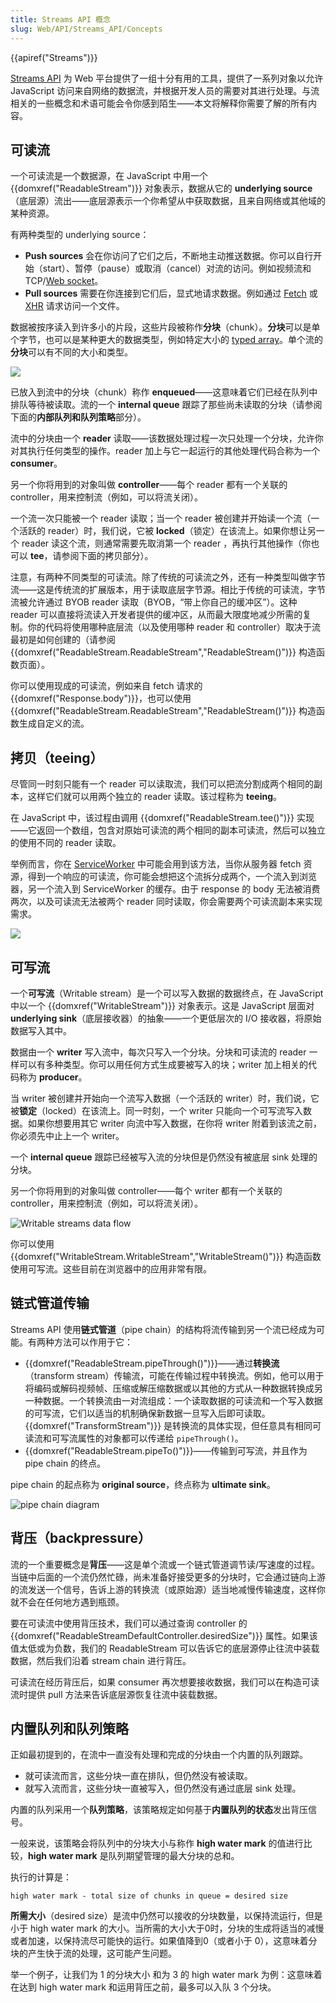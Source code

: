 ```yaml
---
title: Streams API 概念
slug: Web/API/Streams_API/Concepts
---
```


{{apiref("Streams")}}

[Streams API](/zh-CN/docs/Web/API/Streams_API) 为 Web 平台提供了一组十分有用的工具，提供了一系列对象以允许 JavaScript 访问来自网络的数据流，并根据开发人员的需要对其进行处理。与流相关的一些概念和术语可能会令你感到陌生——本文将解释你需要了解的所有内容。

## 可读流

一个可读流是一个数据源，在 JavaScript 中用一个 {{domxref("ReadableStream")}} 对象表示，数据从它的 **underlying source**（底层源）流出——底层源表示一个你希望从中获取数据，且来自网络或其他域的某种资源。

有两种类型的 underlying source：

- **Push sources** 会在你访问了它们之后，不断地主动推送数据。你可以自行开始（start）、暂停（pause）或取消（cancel）对流的访问。例如视频流和 TCP/[Web socket](/zh-CN/docs/Web/API/WebSockets_API)。
- **Pull sources** 需要在你连接到它们后，显式地请求数据。例如通过 [Fetch](/zh-CN/docs/Web/API/Fetch_API) 或 [XHR](/zh-CN/docs/Web/API/XMLHttpRequest/XMLHttpRequest) 请求访问一个文件。

数据被按序读入到许多小的片段，这些片段被称作**分块**（chunk）。**分块**可以是单个字节，也可以是某种更大的数据类型，例如特定大小的 [typed array](/zh-CN/docs/Web/JavaScript/Typed_arrays)。单个流的**分块**可以有不同的大小和类型。

![](readable_streams.png)

已放入到流中的分块（chunk）称作 **enqueued**——这意味着它们已经在队列中排队等待被读取。流的一个 **internal queue** 跟踪了那些尚未读取的分块（请参阅下面的**内部队列和队列策略**部分）。

流中的分块由一个 **reader** 读取——该数据处理过程一次只处理一个分块，允许你对其执行任何类型的操作。reader 加上与它一起运行的其他处理代码合称为一个 **consumer**。

另一个你将用到的对象叫做 **controller**——每个 reader 都有一个关联的 controller，用来控制流（例如，可以将流关闭）。

一个流一次只能被一个 reader 读取；当一个 reader 被创建并开始读一个流（一个活跃的 reader）时，我们说，它被 **locked**（锁定）在该流上。如果你想让另一个 reader 读这个流，则通常需要先取消第一个 reader ，再执行其他操作（你也可以 **tee**，请参阅下面的拷贝部分）。

注意，有两种不同类型的可读流。除了传统的可读流之外，还有一种类型叫做字节流——这是传统流的扩展版本，用于读取底层字节源。相比于传统的可读流，字节流被允许通过 BYOB reader 读取（BYOB，“带上你自己的缓冲区”）。这种 reader 可以直接将流读入开发者提供的缓冲区，从而最大限度地减少所需的复制。你的代码将使用哪种底层流（以及使用哪种 reader 和 controller）取决于流最初是如何创建的（请参阅 {{domxref("ReadableStream.ReadableStream","ReadableStream()")}} 构造函数页面）。

你可以使用现成的可读流，例如来自 fetch 请求的 {{domxref("Response.body")}}，也可以使用 {{domxref("ReadableStream.ReadableStream","ReadableStream()")}} 构造函数生成自定义的流。

## 拷贝（teeing）

尽管同一时刻只能有一个 reader 可以读取流，我们可以把流分割成两个相同的副本，这样它们就可以用两个独立的 reader 读取。该过程称为 **teeing**。

在 JavaScript 中，该过程由调用 {{domxref("ReadableStream.tee()")}} 实现——它返回一个数组，包含对原始可读流的两个相同的副本可读流，然后可以独立的使用不同的 reader 读取。

举例而言，你在 [ServiceWorker](/zh-CN/docs/Web/API/Service_Worker_API) 中可能会用到该方法，当你从服务器 fetch 资源，得到一个响应的可读流，你可能会想把这个流拆分成两个，一个流入到浏览器，另一个流入到 ServiceWorker 的缓存。由于 response 的 body 无法被消费两次，以及可读流无法被两个 reader 同时读取，你会需要两个可读流副本来实现需求。

![](tee.png)

## 可写流

一个**可写流**（Writable stream）是一个可以写入数据的数据终点，在 JavaScript 中以一个 {{domxref("WritableStream")}} 对象表示。这是 JavaScript 层面对 **underlying sink**（底层接收器）的抽象——一个更低层次的 I/O 接收器，将原始数据写入其中。

数据由一个 **writer** 写入流中，每次只写入一个分块。分块和可读流的 reader 一样可以有多种类型。你可以用任何方式生成要被写入的块；writer 加上相关的代码称为 **producer**。

当 writer 被创建并开始向一个流写入数据（一个活跃的 writer）时，我们说，它被**锁定**（locked）在该流上。同一时刻，一个 writer 只能向一个可写流写入数据。如果你想要用其它 writer 向流中写入数据，在你将 writer 附着到该流之前，你必须先中止上一个 writer。

一个 **internal queue** 跟踪已经被写入流的分块但是仍然没有被底层 sink 处理的分块。

另一个你将用到的对象叫做 controller——每个 writer 都有一个关联的 controller，用来控制流（例如，可以将流关闭）。

![Writable streams data flow](writable_streams.png)

你可以使用 {{domxref("WritableStream.WritableStream","WritableStream()")}} 构造函数使用可写流。这些目前在浏览器中的应用非常有限。

## 链式管道传输

Streams API 使用**链式管道**（pipe chain）的结构将流传输到另一个流已经成为可能。有两种方法可以作用于它：

- {{domxref("ReadableStream.pipeThrough()")}}——通过**转换流**（transform stream）传输流，可能在传输过程中转换流。例如，他可以用于将编码或解码视频帧、压缩或解压缩数据或以其他的方式从一种数据转换成另一种数据。一个转换流由一对流组成：一个读取数据的可读流和一个写入数据的可写流，它们以适当的机制确保新数据一旦写入后即可读取。{{domxref("TransformStream")}} 是转换流的具体实现，但任意具有相同可读流和可写流属性的对象都可以传递给 `pipeThrough()`。
- {{domxref("ReadableStream.pipeTo()")}}——传输到可写流，并且作为 pipe chain 的终点。

pipe chain 的起点称为 **original source**，终点称为 **ultimate sink**。

![pipe chain diagram](pipechain.png)

## 背压（backpressure）

流的一个重要概念是**背压**——这是单个流或一个链式管道调节读/写速度的过程。当链中后面的一个流仍然忙碌，尚未准备好接受更多的分块时，它会通过链向上游的流发送一个信号，告诉上游的转换流（或原始源）适当地减慢传输速度，这样你就不会在任何地方遇到瓶颈。

要在可读流中使用背压技术，我们可以通过查询 controller 的 {{domxref("ReadableStreamDefaultController.desiredSize")}} 属性。如果该值太低或为负数，我们的 ReadableStream 可以告诉它的底层源停止往流中装载数据，然后我们沿着 stream chain 进行背压。

可读流在经历背压后，如果 consumer 再次想要接收数据，我们可以在构造可读流时提供 pull 方法来告诉底层源恢复往流中装载数据。

## 内置队列和队列策略

正如最初提到的，在流中一直没有处理和完成的分块由一个内置的队列跟踪。

- 就可读流而言，这些分块一直在排队，但仍然没有被读取。
- 就写入流而言，这些分块一直被写入，但仍然没有通过底层 sink 处理。

内置的队列采用一个**队列策略**，该策略规定如何基于**内置队列的状态**发出背压信号。

一般来说，该策略会将队列中的分块大小与称作 **high water mark** 的值进行比较，**high water mark** 是队列期望管理的最大分块的总和。

执行的计算是：

`high water mark - total size of chunks in queue = desired size`

**所需大小**（desired size）是流中仍然可以接收的分块数量，以保持流运行，但是小于 high water mark 的大小。当所需的大小大于0时，分块的生成将适当的减慢或者加速，以保持流尽可能快的运行。如果值降到0（或者小于 0），这意味着分块的产生快于流的处理，这可能产生问题。

举一个例子，让我们为 1 的分块大小 和为 3 的 high water mark 为例：这意味着在达到 high water mark 和运用背压之前，最多可以入队 3 个分块。
